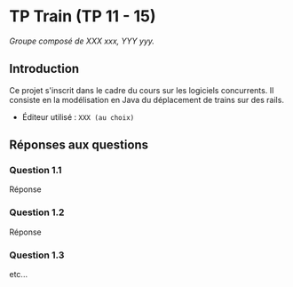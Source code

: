 # TP Train (TP 11 - 15)
_Groupe composé de XXX xxx, YYY yyy._

## Introduction
Ce projet s'inscrit dans le cadre du cours sur les logiciels concurrents. Il consiste en la modélisation en Java du déplacement de trains sur des rails.
- Éditeur utilisé : `XXX (au choix)`

## Réponses aux questions

### Question 1.1
Réponse
### Question 1.2
Réponse
### Question 1.3

etc...